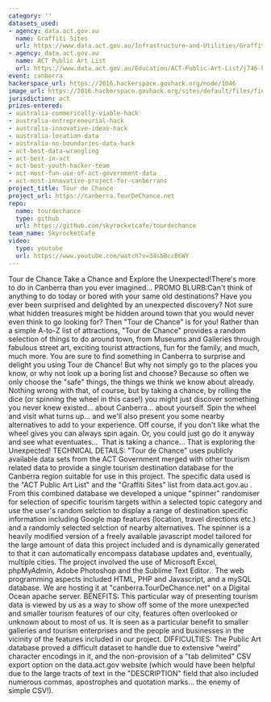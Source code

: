 ```yaml
---
category: ''
datasets_used:
- agency: data.act.gov.au
  name: Graffiti Sites
  url: https://www.data.act.gov.au/Infrastructure-and-Utilities/Graffiti-Sites/wdpz-r2ns
- agency: data.act.gov.au
  name: ACT Public Art List
  url: https://www.data.act.gov.au/Education/ACT-Public-Art-List/j746-krni
event: canberra
hackerspace_url: https://2016.hackerspace.govhack.org/node/1046
image_url: https://2016.hackerspace.govhack.org/sites/default/files/field/image/TourDeChance_POSTER.png
jurisdiction: act
prizes-entered:
- australia-commerically-viable-hack
- australia-entrepreneurial-hack
- australia-innovative-ideas-hack
- australia-location-data
- australia-no-boundaries-data-hack
- act-best-data-wrangling
- act-best-in-act
- act-best-youth-hacker-team
- act-most-fun-use-of-act-government-data
- act-most-innovative-project-for-canberrans
project_title: Tour de Chance
project_url: https://canberra.TourDeChance.net
repo:
  name: tourdechance
  type: github
  url: https://github.com/skyrocketcafe/tourdechance
team_name: SkyrocketCafe
video:
  type: youtube
  url: https://www.youtube.com/watch?v=34sbBccB6WY
---
```


Tour de Chance
Take a Chance and Explore the Unexpected!There's more to do in Canberra than you ever imagined...
PROMO BLURB:Can't think of anything to do today or bored with your same old destinations? Have you ever been surprised and delighted by an unexpected discovery? Not sure what hidden treasures might be hidden around town that you would never even think to go looking for?
Then "Tour de Chance" is for you!
Rather than a simple A-to-Z list of attractions, "Tour de Chance" provides a random selection of things to do around town, from Museums and Galleries through fabulous street art, exciting tourist attractions, fun for the family, and much, much more.
You are sure to find something in Canberra to surprise and delight you using Tour de Chance!
But why not simply go to the places you know, or why not look up a boring list and choose? Because so often we only choose the "safe" things, the things we think we know about already. Nothing wrong with that, of course, but by taking a chance, by rolling the dice (or spinning the wheel in this case!) you might just discover something you never knew existed... about Canberra... about yourself.
Spin the wheel and visit what turns up... and we'll also present you some nearby alternatives to add to your experience.
Off course, if you don't like what the wheel gives you can always spin again. Or, you could just go do it anyway and see what eventuates... 
That is taking a chance... That is exploring the Unexpected!
TECHNICAL DETAILS:
"Tour de Chance" uses publicly available data sets from the ACT Government merged with other tourism related data to provide a single tourism destination database for the Canberra region suitable for use in this project. The specific data used is the "ACT Public Art List" and the "Graffiti Sites" list from data.act.gov.au .
From this combined database we developed a unique "spinner" randomiser for selection of specific tourism targets within a selected topic category and use the user's random selction to display a range of destination specific information including Google map features (location, travel directions etc.) and a randomly selected selction of nearby alternatives.
The spinner is a heavily modified version of a freely available javascript model tailored for the large amount of data this project included and is dynamically generated to that it can automatically encompass database updates and, eventually, multiple cities.
The project involved the use of Microsoft Excel, phpMyAdmin, Adobe Photoshop and the Sublime Text Editor.  The web programming aspects included HTML, PHP and Javascript, and a mySQL database. We are hosting it at "canberra.TourDeChance.net" on a Digital Ocean apache server.
BENEFITS:
This particular way of presenting tourism data is viewed by us as a way to show off some of the more unexpected and smaller tourism features of our city, features often overlooked or unknown about to most of us. It is seen as a particular benefit to smaller galleries and tourism enterprises and the people and businesses in the vicinity of the features included in our project.
DIFFICULTIES:
The Public Art database proved a difficult dataset to handle due to extensive "weird" character encodings in it, and the non-provision of a "tab delimited" CSV export option on the data.act.gov website (which would have been helpful due to the large tracts of text in the "DESCRIPTION" field that also included numerous commas, apostrophes and quotation marks... the enemy of simple CSV!).